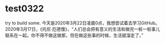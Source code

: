 # test0322
try to build some.
今天是2020年3月22日凌晨0点，我想尝试着去学习GitHub。
2020年3月17日，《托尼·厄德慢》，“人们总会把有意义的生活和做完一桩一桩事儿联系在一起。你不得不做这做那，但在做这些事的时候，生活就溜走了。”
